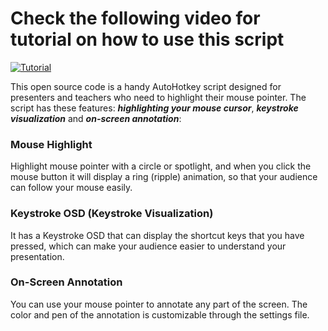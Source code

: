 # Check the following video for tutorial on how to use this script
[![Tutorial](https://i.imgur.com/sxbuLpc.jpeg)](https://youtu.be/lpEFMcIbyjg "Tutorial")


This open source code is a handy AutoHotkey script designed for presenters and teachers who need to highlight their mouse pointer. The script has these features: ***highlighting your mouse cursor***, ***keystroke visualization*** and ***on-screen annotation***:

### Mouse Highlight
Highlight mouse pointer with a circle or spotlight, and when you click the mouse button it will display a ring (ripple) animation, so that your audience can follow your mouse easily.

### Keystroke OSD (Keystroke Visualization)
It has a Keystroke OSD that can display the shortcut keys that you have pressed, which can make your audience easier to understand your presentation. 

### On-Screen Annotation
You can use your mouse pointer to annotate any part of the screen. The color and pen of the annotation is customizable through the settings file.